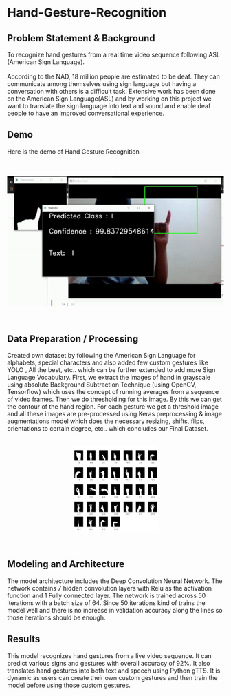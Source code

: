 # Hand-Gesture-Recognition
## Problem Statement & Background
To recognize hand gestures from a real time video sequence following ASL (American Sign Language). <br>
<br>
According to the NAD, 18 million people are estimated to be deaf. They can communicate among themselves using sign language but having a conversation with others is a difficult task. Extensive work has been done on the American Sign Language(ASL) and by working on this project we want to translate the
sign language into text and sound and enable deaf people to have an improved conversational experience.

## Demo

Here is the demo of Hand Gesture Recognition - <br>
<br>
<br>
<p align="center">
  <img src="https://github.com/thota-sasanth/Hand-Gesture-Recognition/blob/master/hand-ges.gif">
</p>
<br>

## Data Preparation / Processing
Created own dataset by following the American Sign Language for alphabets, special characters and also added few custom gestures like YOLO , All the best, etc.. which can be further extended to add more Sign Language Vocabulary. First, we extract the images of hand in grayscale using absolute Background Subtraction Technique (using OpenCV, Tensorflow) which uses the concept of running averages from a sequence of video frames. Then we do thresholding for this image. By this we can get the contour of the hand region. For each gesture we get a threshold image and all these images are pre-processed using Keras preprocessing & image augmentations model which does the necessary resizing, shifts, flips, orientations to certain degree, etc.. which concludes our Final Dataset.
<br>
<br>
<p align="center">
  <img src="https://github.com/thota-sasanth/Hand-Gesture-Recognition/blob/master/hand-data.png" width="200" height="200">
</p>
<br>

## Modeling and Architecture
The model architecture includes the Deep Convolution Neural Network. The network contains 7 hidden convolution layers with Relu as the activation function and 1 Fully connected layer. The network is trained across 50 iterations with a batch size of 64. Since 50 iterations kind of trains the model well and there is no increase in validation accuracy along the lines so those iterations should be enough.
<br>

## Results
This model recognizes hand gestures from a live video sequence. It can predict various signs and gestures with overall accuracy of 92%. It also translates  hand gestures into both text and speech using Python gTTS. It is dynamic as users can create their own custom gestures and then train the model before using those custom gestures.

